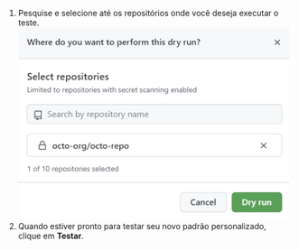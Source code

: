 1. Pesquise e selecione até os repositórios onde você deseja executar o teste.![Captura de tela que mostra os repositórios selecionados para o teste](/assets/images/help/repository/secret-scanning-dry-run-custom-pattern-select-repo.png)
1. Quando estiver pronto para testar seu novo padrão personalizado, clique em **Testar**.
